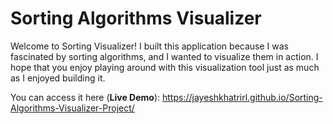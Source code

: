 # Sorting Algorithms Visualizer

Welcome to Sorting Visualizer! I built this application because I was fascinated by sorting algorithms, and I wanted to visualize them in action. I hope that you enjoy playing around with this visualization tool just as much as I enjoyed building it. 

You can access it here (**Live Demo**): https://jayeshkhatrirl.github.io/Sorting-Algorithms-Visualizer-Project/
